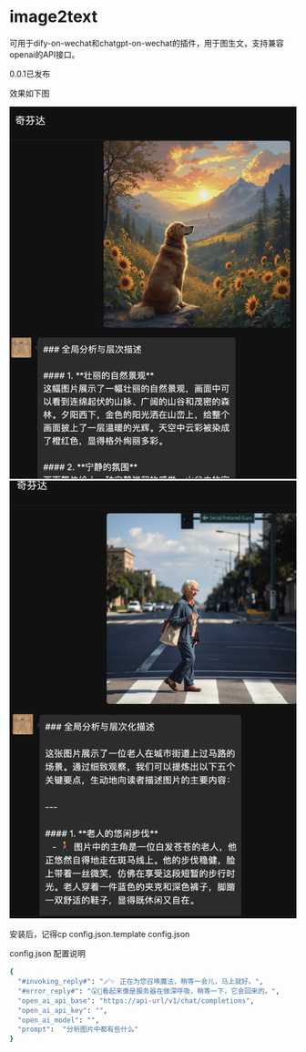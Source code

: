 # image2text
可用于dify-on-wechat和chatgpt-on-wechat的插件，用于图生文，支持兼容openai的API接口。


0.0.1已发布



效果如下图
<div align="center">
<img width="700" src="./docs/1WechatIMG60579.jpg">
</div>

<div align="center">
<img width="700" src="./docs/1WechatIMG60586.jpg">
</div>




安装后，记得cp config.json.template config.json

config.json 配置说明

```bash
{
  "#invoking_reply#": "🪄✨ 正在为您召唤魔法，稍等一会儿，马上就好。",
  "#error_reply#": "😮💨看起来像是服务器在做深呼吸，稍等一下，它会回来的。",
  "open_ai_api_base": "https://api-url/v1/chat/completions",
  "open_ai_api_key": "",
  "open_ai_model": "",
  "prompt":  "分析图片中都有些什么"
}

```

